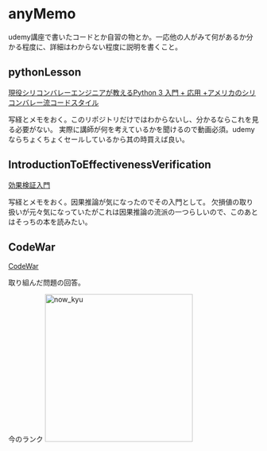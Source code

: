 # anyMemo 

udemy講座で書いたコードとか自習の物とか。一応他の人がみて何があるか分かる程度に、詳細はわからない程度に説明を書くこと。

## pythonLesson
[現役シリコンバレーエンジニアが教えるPython 3 入門 + 応用 +アメリカのシリコンバレー流コードスタイル](https://www.udemy.com/course/python-beginner/)

写経とメモをおく。このリポジトリだけではわからないし、分かるならこれを見る必要がない。
実際に講師が何を考えているかを聞けるので動画必須。udemyならちょくちょくセールしているから其の時買えば良い。


## IntroductionToEffectivenessVerification
[効果検証入門](https://www.amazon.co.jp/%E5%8A%B9%E6%9E%9C%E6%A4%9C%E8%A8%BC%E5%85%A5%E9%96%80%E3%80%9C%E6%AD%A3%E3%81%97%E3%81%84%E6%AF%94%E8%BC%83%E3%81%AE%E3%81%9F%E3%82%81%E3%81%AE%E5%9B%A0%E6%9E%9C%E6%8E%A8%E8%AB%96-%E8%A8%88%E9%87%8F%E7%B5%8C%E6%B8%88%E5%AD%A6%E3%81%AE%E5%9F%BA%E7%A4%8E-%E5%AE%89%E4%BA%95-%E7%BF%94%E5%A4%AA/dp/4297111179)

写経とメモをおく。因果推論が気になったのでその入門として。
欠損値の取り扱いが元々気になっていたがこれは因果推論の流派の一つらしいので、このあとはそっちの本を読みたい。


## CodeWar

[CodeWar](https://www.codewars.com/dashboard)

取り組んだ問題の回答。

今のランク
<img width="297" alt="now_kyu" src="https://user-images.githubusercontent.com/59816595/97956087-1c0bfd80-1deb-11eb-98c6-4d4cccfbfbce.png">
